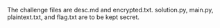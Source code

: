 The challenge files are desc.md and encrypted.txt. solution.py, main.py, plaintext.txt, and flag.txt are to be kept secret.